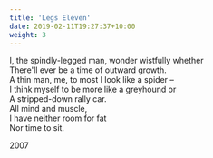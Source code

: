 ```yaml
---
title: 'Legs Eleven'
date: 2019-02-11T19:27:37+10:00
weight: 3
---
```


I, the spindly-legged man, wonder wistfully whether  
There'll ever be a time of outward growth.  
A thin man, me, to most I look like a spider –  
I think myself to be more like a greyhound or  
A stripped-down rally car.  
All mind and muscle,  
I have neither room for fat  
Nor time to sit.  

2007